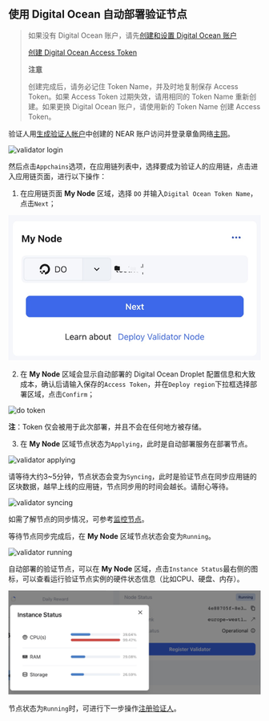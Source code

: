 ## 使用 Digital Ocean 自动部署验证节点

> 如果没有 Digital Ocean 账户，请先[创建和设置 Digital Ocean 账户](https://docs.digitalocean.com/products/getting-started/)
>
> [创建 Digital Ocean Access Token](https://docs.digitalocean.com/reference/api/create-personal-access-token/)
>
> **注意** 
> 
> 创建完成后，请务必记住 Token Name，并及时地复制保存 Access Token。如果 Access Token 过期失效，请用相同的 Token Name 重新创建。如果更换 Digital Ocean 账户，请使用新的 Token Name 创建 Access Token。

验证人用[生成验证人帐户](./validator-generate-keys.md)中创建的 NEAR 账户访问并登录章鱼网络[主网](https://mainnet.oct.network)。

![validator login](../../images/maintain/validator_login.jpg)

然后点击`Appchains`选项，在应用链列表中，选择要成为验证人的应用链，点击进入应用链页面，进行以下操作：

1. 在应用链页面 **My Node** 区域，选择 `DO` 并输入`Digital Ocean Token Name`，点击`Next`；

![do token name](../../images/maintain/validator_do_tokenname.jpg)

2. 在 **My Node** 区域会显示自动部署的 Digital Ocean Droplet 配置信息和大致成本，确认后请输入保存的`Access Token`，并在`Deploy region`下拉框选择部署区域，点击`Confirm`；

![do token](../../images/maintain/validator_do_token.jpg)

**注**：Token 仅会被用于此次部署，并且不会在任何地方被存储。

3. 在 **My Node** 区域节点状态为`Applying`，此时是自动部署服务在部署节点。

![validator applying](../../images/maintain/validator_do_applying.jpg)

请等待大约3~5分钟，节点状态会变为`Syncing`，此时是验证节点在同步应用链的区块数据，越早上线的应用链，节点同步用的时间会越长。请耐心等待。

![validator syncing](../../images/maintain/validator_do_syncing.jpg)

如需了解节点的同步情况，可参考[监控节点](./monitor-node.md)。

等待节点同步完成后，在 **My Node** 区域节点状态会变为`Running`。

![validator running](../../images/maintain/validator_do_running.jpg)

自动部署的验证节点，可以在 **My Node** 区域，点击`Instance Status`最右侧的图标，可以查看运行验证节点实例的硬件状态信息（比如CPU、硬盘、内存）。

![validator instance status](../../images/maintain/validator_instance_status.jpg)

节点状态为`Running`时，可进行下一步操作[注册验证人](./validator-register.md)。